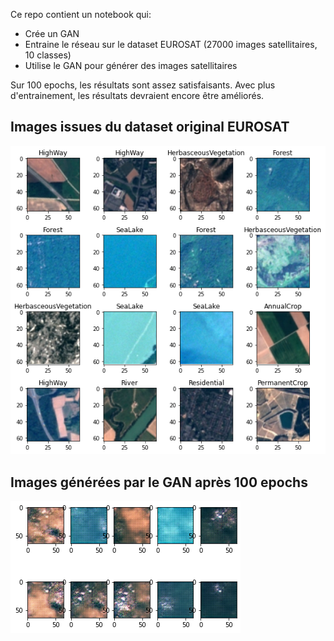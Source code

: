 Ce repo contient un notebook qui:
- Crée un GAN
- Entraine le réseau sur le dataset EUROSAT (27000 images satellitaires, 10 classes)
- Utilise le GAN pour générer des images satellitaires

Sur 100 epochs, les résultats sont assez satisfaisants. Avec plus d'entrainement, les résultats devraient encore être améliorés.

<h2>Images issues du dataset original EUROSAT</h2>
<img src='orig.png'>

<h2>Images générées par le GAN après 100 epochs</h2>
<img src='img.png'>
